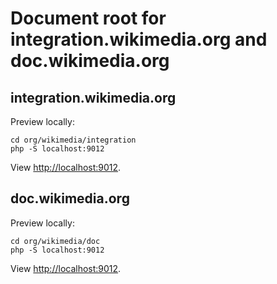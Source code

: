 Document root for integration.wikimedia.org and doc.wikimedia.org
====

## integration.wikimedia.org

Preview locally:

```
cd org/wikimedia/integration
php -S localhost:9012
```

View <http://localhost:9012>.

## doc.wikimedia.org

Preview locally:

```
cd org/wikimedia/doc
php -S localhost:9012
```

View <http://localhost:9012>.
